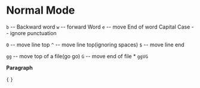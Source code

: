 # Normal Mode

`b` -- Backward word
`w` -- forward Word
`e` -- move End of word
Capital Case -- ignore punctuation


`0` -- move line top
`^` -- move line top(ignoring spaces)
`$` -- move line end

`gg` -- move top of a file(go go)
`G` -- move end of file
    * `ggVG`

**Paragraph**

`{`
`}`
